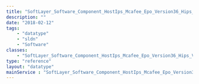 ```yaml
---
title: "SoftLayer_Software_Component_HostIps_Mcafee_Epo_Version36_Hips_Version6"
description: ""
date: "2018-02-12"
tags:
    - "datatype"
    - "sldn"
    - "Software"
classes:
    - "SoftLayer_Software_Component_HostIps_Mcafee_Epo_Version36_Hips_Version6"
type: "reference"
layout: "datatype"
mainService : "SoftLayer_Software_Component_HostIps_Mcafee_Epo_Version36_Hips_Version6"
---
```

